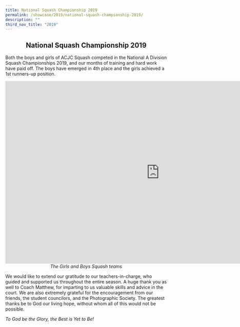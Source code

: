```yaml
---
title: National Squash Championship 2019
permalink: /showcase/2019/national-squash-championship-2019/
description: ""
third_nav_title: "2019"
---
```

## <center> National Squash Championship 2019 </center>

Both the boys and girls of ACJC Squash competed in the National A Division Squash Championships 2019, and our months of training and hard work have paid off. The boys have emerged in 4th place and the girls achieved a 1st runners-up position.

<iframe allowfullscreen="true" height="569" width="960" frameborder="0" src="https://docs.google.com/presentation/d/e/2PACX-1vSMLoiikIoMb1KnY41lCvTt25-5K_sYdWq5p7tl9GkHcsavj0oQqEAxO220WZm71rV5Iq_Itq9f9MtS/embed?start=false&amp;loop=false&amp;delayms=3000"></iframe>
<figcaption style="text-align:center;"><em>The Girls and Boys Squash teams</em></figcaption>

We would like to extend our gratitude to our teachers-in-charge, who guided and supported us throughout the entire season. A huge thank you as well to Coach Matthew, for imparting to us valuable skills and advice in the court. We are also extremely grateful for the encouragement from our friends, the student councilors, and the Photographic Society. The greatest thanks be to God our living hope, without whom all of this would not be possible.

_To God be the Glory, the Best is Yet to Be!_